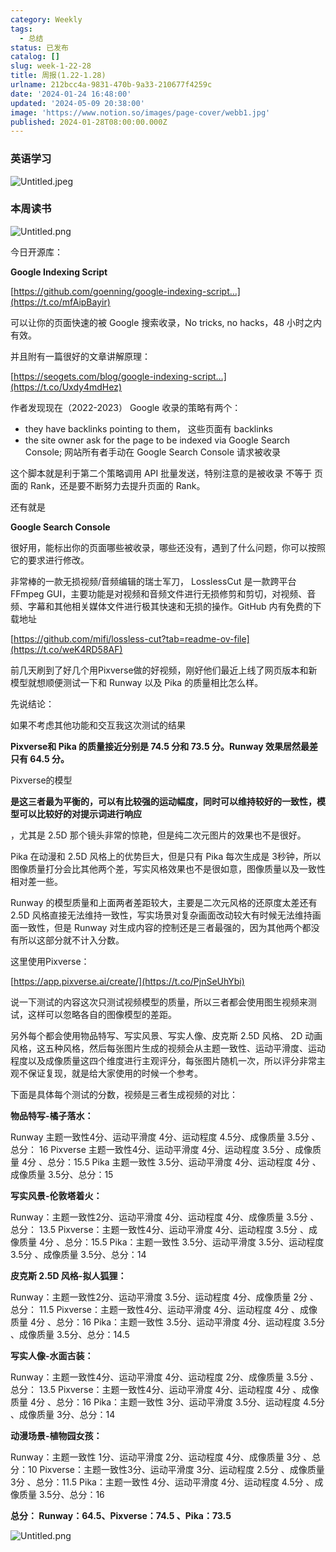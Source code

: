 ```yaml
---
category: Weekly
tags:
  - 总结
status: 已发布
catalog: []
slug: week-1-22-28
title: 周报(1.22-1.28)
urlname: 212bcc4a-9831-470b-9a33-210677f4259c
date: '2024-01-24 16:48:00'
updated: '2024-05-09 20:38:00'
image: 'https://www.notion.so/images/page-cover/webb1.jpg'
published: 2024-01-28T08:00:00.000Z
---
```


### 英语学习


![Untitled.jpeg](https://prod-files-secure.s3.us-west-2.amazonaws.com/5d24fe63-e567-4804-86f9-9fdc62e13082/13f89310-e18e-4344-b5f8-95c58ff07f1e/Untitled.jpeg?X-Amz-Algorithm=AWS4-HMAC-SHA256&X-Amz-Content-Sha256=UNSIGNED-PAYLOAD&X-Amz-Credential=ASIAZI2LB466ZC5463R3%2F20250225%2Fus-west-2%2Fs3%2Faws4_request&X-Amz-Date=20250225T053748Z&X-Amz-Expires=3600&X-Amz-Security-Token=IQoJb3JpZ2luX2VjEAYaCXVzLXdlc3QtMiJHMEUCIDNn0rMOCk%2FB3Ht1Ryn9vj5kxHlnQjj0YeyFqUcuNfmrAiEA1UljdXS7Sy49CiJe9ZGz1bfiEv9Ls4e6Rv46jQ5D4tUq%2FwMIPxAAGgw2Mzc0MjMxODM4MDUiDIegusk87WG6vvz94yrcAxuHgsZ2Vg%2Bkh16xvhbRof02Ydio3hWW6jYjUO26CdfwjqvPpFfX46B0cys9oQ8NC54OLnhiOPt11neSpfW5nOJPsKDiBkhMjONEztGSwMu0dk%2BFd9O0z39wH67HRHkdlXUj46S6HgfDiZBgPUGZnbZTD66%2BUyZ3fEV8f7%2BJFM2Mo7MvcXOjqsZwCnJuHzlplGu1oawNMQ8QM%2BAqSBSbCOYRaBWV5Dgh8G9SCeSMzuBEyVNDhwU092OME3dAEzTIi93kQ6a9s1ZsBdlyq39pNm5BryUmeN7N0N3DkG4ayY3PQo7PG%2BLkcQjocHgt2%2BP4jMa96iMC%2BDdoTRkYx4IJPhTJNnwWlQRGy4psG1myLFVwye82YIx9q176hkUiD70dmUXytBM%2FoS2yueNDs8wEGE5tIkkv70hTVIC2rW63olRSesxIG3u7B9DskKw5x2s7w%2BkAQvvoDHS%2FN6uGlKULvLoqVXMWwdVal5686X95hiK5bRzGMfC3d8e5U%2Bkx%2FcxqDJ2Q%2FwGMaj97nkVjxzUfSxUfM9xR0JE%2B0HUyB5dk6HqInCzrrPasmsrm8Rn8FdKyD%2BBVGW001yNOkvGx5OzkUOBqDZs2uulKcKx%2B%2BfjWdpG9Yaw7WmCM86KnYXNzMKSs9b0GOqUBTGmi7PwPr9r%2F6r4p27%2FUl%2BBKDjBgxsZSAEz%2B0YhDP7f8QDvT3nHPT%2BmUNiRNrEFuSaPz6B01o6dM6tuFn7pnARn91L%2B3hECykLRyEtUt1Cw6it1bo7GfknsyhpMudrmfZO9Pgg6%2FN5G8e0ExCFb%2FCuIl0aG9dVM5Dz2sweq35pY6PYUxHKhFHyCnOeF7zZkI0N697VLnfwBOp7besCuQ7PNRZVOg&X-Amz-Signature=0f60872f290232ec082680422ed3d26588aa9b25984b969c1e97a7fff3f0b893&X-Amz-SignedHeaders=host&x-id=GetObject)


### 本周读书


![Untitled.png](https://prod-files-secure.s3.us-west-2.amazonaws.com/5d24fe63-e567-4804-86f9-9fdc62e13082/4230a01f-03e6-45a7-9f78-5892b7e77e85/Untitled.png?X-Amz-Algorithm=AWS4-HMAC-SHA256&X-Amz-Content-Sha256=UNSIGNED-PAYLOAD&X-Amz-Credential=ASIAZI2LB466ZC5463R3%2F20250225%2Fus-west-2%2Fs3%2Faws4_request&X-Amz-Date=20250225T053748Z&X-Amz-Expires=3600&X-Amz-Security-Token=IQoJb3JpZ2luX2VjEAYaCXVzLXdlc3QtMiJHMEUCIDNn0rMOCk%2FB3Ht1Ryn9vj5kxHlnQjj0YeyFqUcuNfmrAiEA1UljdXS7Sy49CiJe9ZGz1bfiEv9Ls4e6Rv46jQ5D4tUq%2FwMIPxAAGgw2Mzc0MjMxODM4MDUiDIegusk87WG6vvz94yrcAxuHgsZ2Vg%2Bkh16xvhbRof02Ydio3hWW6jYjUO26CdfwjqvPpFfX46B0cys9oQ8NC54OLnhiOPt11neSpfW5nOJPsKDiBkhMjONEztGSwMu0dk%2BFd9O0z39wH67HRHkdlXUj46S6HgfDiZBgPUGZnbZTD66%2BUyZ3fEV8f7%2BJFM2Mo7MvcXOjqsZwCnJuHzlplGu1oawNMQ8QM%2BAqSBSbCOYRaBWV5Dgh8G9SCeSMzuBEyVNDhwU092OME3dAEzTIi93kQ6a9s1ZsBdlyq39pNm5BryUmeN7N0N3DkG4ayY3PQo7PG%2BLkcQjocHgt2%2BP4jMa96iMC%2BDdoTRkYx4IJPhTJNnwWlQRGy4psG1myLFVwye82YIx9q176hkUiD70dmUXytBM%2FoS2yueNDs8wEGE5tIkkv70hTVIC2rW63olRSesxIG3u7B9DskKw5x2s7w%2BkAQvvoDHS%2FN6uGlKULvLoqVXMWwdVal5686X95hiK5bRzGMfC3d8e5U%2Bkx%2FcxqDJ2Q%2FwGMaj97nkVjxzUfSxUfM9xR0JE%2B0HUyB5dk6HqInCzrrPasmsrm8Rn8FdKyD%2BBVGW001yNOkvGx5OzkUOBqDZs2uulKcKx%2B%2BfjWdpG9Yaw7WmCM86KnYXNzMKSs9b0GOqUBTGmi7PwPr9r%2F6r4p27%2FUl%2BBKDjBgxsZSAEz%2B0YhDP7f8QDvT3nHPT%2BmUNiRNrEFuSaPz6B01o6dM6tuFn7pnARn91L%2B3hECykLRyEtUt1Cw6it1bo7GfknsyhpMudrmfZO9Pgg6%2FN5G8e0ExCFb%2FCuIl0aG9dVM5Dz2sweq35pY6PYUxHKhFHyCnOeF7zZkI0N697VLnfwBOp7besCuQ7PNRZVOg&X-Amz-Signature=47d114f13893c710cbfdf5b372813edc7c0e664f61b91c1e227ce01fba526376&X-Amz-SignedHeaders=host&x-id=GetObject)


今日开源库：


**Google Indexing Script**


[https://github.com/goenning/google-indexing-script…](https://t.co/mfAipBayir)


可以让你的页面快速的被 Google 搜索收录，No tricks, no hacks，48 小时之内有效。

并且附有一篇很好的文章讲解原理：


[https://seogets.com/blog/google-indexing-script…](https://t.co/Uxdy4mdHez)


作者发现现在（2022-2023） Google 收录的策略有两个：

- they have backlinks pointing to them， 这些页面有 backlinks
- the site owner ask for the page to be indexed via Google Search Console; 网站所有者手动在 Google Search Console 请求被收录

这个脚本就是利于第二个策略调用 API 批量发送，特别注意的是被收录 不等于 页面的 Rank，还是要不断努力去提升页面的 Rank。

还有就是


**Google Search Console**


很好用，能标出你的页面哪些被收录，哪些还没有，遇到了什么问题，你可以按照它的要求进行修改。


非常棒的一款无损视频/音频编辑的瑞士军刀， LosslessCut 是一款跨平台 FFmpeg GUI，主要功能是对视频和音频文件进行无损修剪和剪切，对视频、音频、字幕和其他相关媒体文件进行极其快速和无损的操作。GitHub 内有免费的下载地址


[https://github.com/mifi/lossless-cut?tab=readme-ov-file](https://t.co/weK4RD58AF)


前几天刷到了好几个用Pixverse做的好视频，刚好他们最近上线了网页版本和新模型就想顺便测试一下和 Runway 以及 Pika 的质量相比怎么样。

先说结论：

如果不考虑其他功能和交互我这次测试的结果


**Pixverse和 Pika 的质量接近分别是 74.5 分和 73.5 分。Runway 效果居然最差只有 64.5 分。**


Pixverse的模型


**是这三者最为平衡的，可以有比较强的运动幅度，同时可以维持较好的一致性，模型可以比较好的对提示词进行响应**


，尤其是 2.5D 那个镜头非常的惊艳，但是纯二次元图片的效果也不是很好。

Pika 在动漫和 2.5D 风格上的优势巨大，但是只有 Pika 每次生成是 3秒钟，所以图像质量打分会比其他两个差，写实风格效果也不是很如意，图像质量以及一致性相对差一些。

Runway 的模型质量和上面两者差距较大，主要是二次元风格的还原度太差还有 2.5D 风格直接无法维持一致性，写实场景对复杂画面改动较大有时候无法维持画面一致性，但是 Runway 对生成内容的控制还是三者最强的，因为其他两个都没有所以这部分就不计入分数。

这里使用Pixverse：


[https://app.pixverse.ai/create/](https://t.co/PjnSeUhYbi)


说一下测试的内容这次只测试视频模型的质量，所以三者都会使用图生视频来测试，这样可以忽略各自的图像模型的差距。

另外每个都会使用物品特写、写实风景、写实人像、皮克斯 2.5D 风格、 2D 动画风格，这五种风格，然后每张图片生成的视频会从主题一致性、运动平滑度、运动程度以及成像质量这四个维度进行主观评分，每张图片随机一次，所以评分非常主观不保证复现，就是给大家使用的时候一个参考。

下面是具体每个测试的分数，视频是三者生成视频的对比：


**物品特写-橘子落水：**


Runway   主题一致性4分、运动平滑度 4分、运动程度 4.5分、成像质量 3.5分 、总分： 16
Pixverse 主题一致性4分、运动平滑度 4分、运动程度 3.5分 、成像质量 4分 、总分：15.5
Pika 主题一致性 3.5分、运动平滑度 4分、运动程度 4分 、成像质量 3.5分、总分：15


**写实风景-伦敦塔着火：**


Runway：主题一致性2分、运动平滑度 4分、运动程度 4分、成像质量 3.5分 、总分： 13.5
Pixverse：主题一致性4分、运动平滑度 4分、运动程度 3.5分 、成像质量 4分 、总分：15.5
Pika：主题一致性 3.5分、运动平滑度 3.5分、运动程度 3.5分 、成像质量 3.5分、总分：14


**皮克斯 2.5D 风格-拟人狐狸：**


Runway：主题一致性2分、运动平滑度 3.5分、运动程度 4分、成像质量 2分 、总分： 11.5
Pixverse：主题一致性4分、运动平滑度 4分、运动程度 4分 、成像质量 4分 、总分：16
Pika：主题一致性 3.5分、运动平滑度 4分、运动程度 3.5分 、成像质量 3.5分、总分：14.5


**写实人像-水面古装：**


Runway：主题一致性4分、运动平滑度 4分、运动程度 2分、成像质量 3.5分 、总分： 13.5
Pixverse：主题一致性4分、运动平滑度 4分、运动程度 4分 、成像质量 4分 、总分：16
Pika：主题一致性 3分、运动平滑度 3.5分、运动程度 4.5分 、成像质量 3分、总分：14


**动漫场景-植物园女孩：**


Runway：主题一致性 1分、运动平滑度 2分、运动程度 4分、成像质量 3分 、总分：10
Pixverse：主题一致性3分、运动平滑度 3分、运动程度 2.5分 、成像质量 3分 、总分：11.5
Pika：主题一致性 4分、运动平滑度 4分、运动程度 4.5分 、成像质量 3.5分、总分：16


**总分： Runway：64.5、Pixverse：74.5 、Pika：73.5**


![Untitled.png](https://prod-files-secure.s3.us-west-2.amazonaws.com/5d24fe63-e567-4804-86f9-9fdc62e13082/8e04e5ad-2b05-4144-8058-53bf010acfd3/Untitled.png?X-Amz-Algorithm=AWS4-HMAC-SHA256&X-Amz-Content-Sha256=UNSIGNED-PAYLOAD&X-Amz-Credential=ASIAZI2LB466ZC5463R3%2F20250225%2Fus-west-2%2Fs3%2Faws4_request&X-Amz-Date=20250225T053748Z&X-Amz-Expires=3600&X-Amz-Security-Token=IQoJb3JpZ2luX2VjEAYaCXVzLXdlc3QtMiJHMEUCIDNn0rMOCk%2FB3Ht1Ryn9vj5kxHlnQjj0YeyFqUcuNfmrAiEA1UljdXS7Sy49CiJe9ZGz1bfiEv9Ls4e6Rv46jQ5D4tUq%2FwMIPxAAGgw2Mzc0MjMxODM4MDUiDIegusk87WG6vvz94yrcAxuHgsZ2Vg%2Bkh16xvhbRof02Ydio3hWW6jYjUO26CdfwjqvPpFfX46B0cys9oQ8NC54OLnhiOPt11neSpfW5nOJPsKDiBkhMjONEztGSwMu0dk%2BFd9O0z39wH67HRHkdlXUj46S6HgfDiZBgPUGZnbZTD66%2BUyZ3fEV8f7%2BJFM2Mo7MvcXOjqsZwCnJuHzlplGu1oawNMQ8QM%2BAqSBSbCOYRaBWV5Dgh8G9SCeSMzuBEyVNDhwU092OME3dAEzTIi93kQ6a9s1ZsBdlyq39pNm5BryUmeN7N0N3DkG4ayY3PQo7PG%2BLkcQjocHgt2%2BP4jMa96iMC%2BDdoTRkYx4IJPhTJNnwWlQRGy4psG1myLFVwye82YIx9q176hkUiD70dmUXytBM%2FoS2yueNDs8wEGE5tIkkv70hTVIC2rW63olRSesxIG3u7B9DskKw5x2s7w%2BkAQvvoDHS%2FN6uGlKULvLoqVXMWwdVal5686X95hiK5bRzGMfC3d8e5U%2Bkx%2FcxqDJ2Q%2FwGMaj97nkVjxzUfSxUfM9xR0JE%2B0HUyB5dk6HqInCzrrPasmsrm8Rn8FdKyD%2BBVGW001yNOkvGx5OzkUOBqDZs2uulKcKx%2B%2BfjWdpG9Yaw7WmCM86KnYXNzMKSs9b0GOqUBTGmi7PwPr9r%2F6r4p27%2FUl%2BBKDjBgxsZSAEz%2B0YhDP7f8QDvT3nHPT%2BmUNiRNrEFuSaPz6B01o6dM6tuFn7pnARn91L%2B3hECykLRyEtUt1Cw6it1bo7GfknsyhpMudrmfZO9Pgg6%2FN5G8e0ExCFb%2FCuIl0aG9dVM5Dz2sweq35pY6PYUxHKhFHyCnOeF7zZkI0N697VLnfwBOp7besCuQ7PNRZVOg&X-Amz-Signature=f09f06554e6443074adab657be75e7cbec3b1d311308843342eb2aff33502394&X-Amz-SignedHeaders=host&x-id=GetObject)

